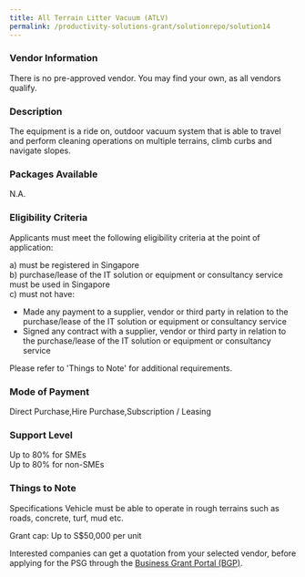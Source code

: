 ```yaml
---
title: All Terrain Litter Vacuum (ATLV)
permalink: /productivity-solutions-grant/solutionrepo/solution14
---
```


### Vendor Information
There is no pre-approved vendor. You may find your own, as all vendors qualify.

### Description

The equipment is a ride on, outdoor vacuum system that is able to travel and perform cleaning operations on multiple terrains, climb curbs and navigate slopes.

### Packages Available

N.A.

### Eligibility Criteria

Applicants must meet the following eligibility criteria at the point of application:

a) must be registered in Singapore <br>
b) purchase/lease of the IT solution or equipment or consultancy service must be used in Singapore <br>
c) must not have:
- Made any payment to a supplier, vendor or third party in relation to the purchase/lease of the IT solution or equipment or consultancy service
- Signed any contract with a supplier, vendor or third party in relation to the purchase/lease of the IT solution or equipment or consultancy service

Please refer to 'Things to Note' for additional requirements.

### Mode of Payment
Direct Purchase,Hire Purchase,Subscription / Leasing

### Support Level
Up to 80% for SMEs <br>
Up to 80% for non-SMEs

### Things to Note
Specifications
Vehicle must be able to operate in rough terrains such as roads, concrete, turf, mud etc.

Grant cap: Up to S$50,000 per unit

Interested companies can get a quotation from your selected vendor, before applying for the PSG through the <a target='_blank' href='https://www.businessgrants.gov.sg/'>Business Grant Portal (BGP)</a>.
